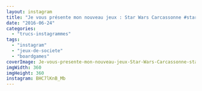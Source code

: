 ```yaml
---
layout: instagram
title: "Je vous présente mon nouveau jeux : Star Wars Carcassonne #starwars #carcassonne #jeux"
date: "2016-06-24"
categories: 
  - "trucs-instagrammes"
tags: 
  - "instagram"
  - "jeux-de-societe"
  - "boardgames"
coverImage: Je-vous-presente-mon-nouveau-jeux-Star-Wars-Carcassonne-starwars-carcassonne-jeux.jpg
imgWidth: 360
imgHeight: 360
instagram: BHC7lKnB_Mb
---
```

